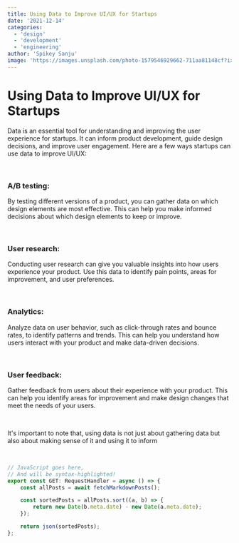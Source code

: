```yaml
---
title: Using Data to Improve UI/UX for Startups
date: '2021-12-14'
categories:
  - 'design'
  - 'development'
  - 'engineering'
author: 'Spikey Sanju'
image: 'https://images.unsplash.com/photo-1579546929662-711aa81148cf?ixlib=rb-4.0.3&ixid=MnwxMjA3fDB8MHxwaG90by1wYWdlfHx8fGVufDB8fHx8&auto=format&fit=crop&w=1470&q=80'
---
```


<script>
import CodeHeader from '$lib/components/codeheader/CodeHeader.svelte';
</script>

# Using Data to Improve UI/UX for Startups

<slot/>

Data is an essential tool for understanding and improving the user experience for startups. It can inform product development, guide design decisions, and improve user engagement. Here are a few ways startups can use data to improve UI/UX:

<br/>

### A/B testing:

By testing different versions of a product, you can gather data on which design elements are most effective. This can help you make informed decisions about which design elements to keep or improve.

<br/>

### User research:

Conducting user research can give you valuable insights into how users experience your product. Use this data to identify pain points, areas for improvement, and user preferences.

<br/>

### Analytics:

Analyze data on user behavior, such as click-through rates and bounce rates, to identify patterns and trends. This can help you understand how users interact with your product and make data-driven decisions.

<br/>

### User feedback:

Gather feedback from users about their experience with your product. This can help you identify areas for improvement and make design changes that meet the needs of your users.

<br/>

It's important to note that, using data is not just about gathering data but also about making sense of it and using it to inform

<br/>

<CodeHeader title=" 🖥️ Terminal – src/lib/posts"/>

```js
// JavaScript goes here,
// And will be syntax-highlighted!
export const GET: RequestHandler = async () => {
	const allPosts = await fetchMarkdownPosts();

	const sortedPosts = allPosts.sort((a, b) => {
		return new Date(b.meta.date) - new Date(a.meta.date);
	});

	return json(sortedPosts);
};
```

